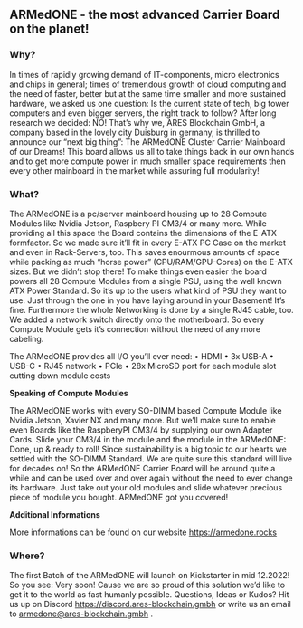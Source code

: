 ## ARMedONE - the most advanced Carrier Board on the planet!


### Why?

In times of rapidly growing demand of IT-components, micro electronics and chips in general; times of tremendous growth of cloud computing and the need of faster, better but at the same time smaller and more sustained hardware, we asked us one question: Is the current state of tech, big tower computers and even bigger servers, the right track to follow? After long research we decided: NO! That’s why we, ARES Blockchain GmbH, a company based in the lovely city Duisburg in germany, is thrilled to announce our “next big thing”: The ARMedONE Cluster Carrier Mainboard of our Dreams! This board allows us all to take things back in our own hands and to get more compute power in much smaller space requirements then every other mainboard in the market while assuring full modularity!

### What?

The ARMedONE is a pc/server mainboard housing up to 28 Compute Modules like Nvidia Jetson, Raspbery PI CM3/4 or many more. While providing all this space the Board contains the dimensions of the E-ATX formfactor. So we made sure it’ll fit in every E-ATX PC Case on the market and even in Rack-Servers, too. This saves enourmous amounts of space while packing as much “horse power” (CPU/RAM/GPU-Cores) on the E-ATX sizes. But we didn’t stop there! To make things even easier the board powers all 28 Compute Modules from a single PSU, using the well known ATX Power Standard. So it’s up to the users what kind of PSU they want to use. Just through the one in you have laying around in your Basement! It’s fine. Furthermore the whole Networking is done by a single RJ45 cable, too. We added a network switch directly onto the motherboard. So every Compute Module gets it’s connection without the need of any more cabeling.

The ARMedONE provides all I/O you’ll ever need: • HDMI • 3x USB-A • USB-C • RJ45 network • PCIe • 28x MicroSD port for each module slot cutting down module costs

__Speaking of Compute Modules__

The ARMedONE works with every SO-DIMM based Compute Module like Nvidia Jetson, Xavier NX and many more. But we’ll make sure to enable even Boards like the RaspberyPI CM3/4 by supplying our own Adapter Cards. Slide your CM3/4 in the module and the module in the ARMedONE: Done, up & ready to roll! Since sustainability is a big topic to our hearts we settled with the SO-DIMM Standard. We are quite sure this standard will live for decades on! So the ARMedONE Carrier Board will be around quite a while and can be used over and over again without the need to ever change its hardware. Just take out your old modules and slide whatever precious piece of module you bought. ARMedONE got you covered!

__Additional Informations__

More informations can be found on our website https://armedone.rocks

### Where?

The first Batch of the ARMedONE will launch on Kickstarter in mid 12.2022! So you see: Very soon! Cause we are so proud of this solution we’d like to get it to the world as fast humanly possible. Questions, Ideas or Kudos? Hit us up on Discord https://discord.ares-blockchain.gmbh or write us an email to armedone@ares-blockchain.gmbh .
